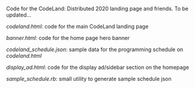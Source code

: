 Code for the CodeLand: Distributed 2020 landing page and friends. To be updated...

_codeland.html_: code for the main CodeLand landing page

_banner.html_: code for the home page hero banner 

_codeland_schedule.json_: sample data for the programming schedule on _codeland.html_ 

_display_ad.html_: code for the display ad/sidebar section on the homepage

_sample_schedule.rb_: small utility to generate sample schedule json

